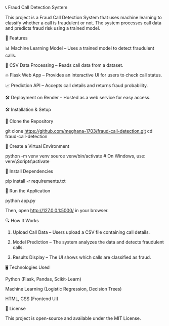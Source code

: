 📞 Fraud Call Detection System

This project is a Fraud Call Detection System that uses machine learning to classify whether a call is fraudulent or not. The system processes call data and predicts fraud risk using a trained model.

🚀 Features

📊 Machine Learning Model – Uses a trained model to detect fraudulent calls.

📂 CSV Data Processing – Reads call data from a dataset.

🔥 Flask Web App – Provides an interactive UI for users to check call status.

📈 Prediction API – Accepts call details and returns fraud probability.

🛠 Deployment on Render – Hosted as a web service for easy access.


🛠 Installation & Setup

⿡ Clone the Repository

git clone https://github.com/meghana-1703/fraud-call-detection.git
cd fraud-call-detection

⿢ Create a Virtual Environment

python -m venv venv
source venv/bin/activate  # On Windows, use: venv\Scripts\activate

⿣ Install Dependencies

pip install -r requirements.txt

⿤ Run the Application

python app.py

Then, open http://127.0.0.1:5000/ in your browser.

🔍 How It Works

1. Upload Call Data – Users upload a CSV file containing call details.


2. Model Prediction – The system analyzes the data and detects fraudulent calls.


3. Results Display – The UI shows which calls are classified as fraud.



🖥 Technologies Used

Python (Flask, Pandas, Scikit-Learn)

Machine Learning (Logistic Regression, Decision Trees)

HTML, CSS (Frontend UI)

📜 License

This project is open-source and available under the MIT License.

